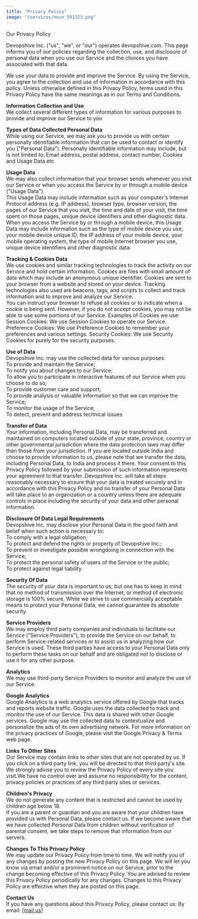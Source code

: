 ```yaml
---
title: "Privacy Policy"
image: "/services/noun_591323.png"
---
```


Our Privacy Policy

Devopshive Inc. ("us", "we", or "our") operates devopshive.com. This page informs you of our policies regarding the collection, use, and disclosure of personal data when you use our Service and the choices you have associated with that data.

We use your data to provide and improve the Service. By using the Service, you agree to the collection and use of information in accordance with this policy. Unless otherwise defined in this Privacy Policy, terms used in this Privacy Policy have the same meanings as in our Terms and Conditions.

**Information Collection and Use**  
We collect several different types of information for various purposes to provide and improve our Service to you

**Types of Data Collected Personal Data**  
While using our Service, we may ask you to provide us with certain personally identifiable information that can be used to contact or identify you ("Personal Data"). Personally identifiable information may include, but is not limited to: Email address, postal address, contact number, Cookies and Usage Data etc

**Usage Data**  
We may also collect information that your browser sends whenever you visit our Service or when you access the Service by or through a mobile device ("Usage Data").  
This Usage Data may include information such as your computer's Internet Protocol address (e.g. IP address), browser type, browser version, the pages of our Service that you visit, the time and date of your visit, the time spent on those pages, unique device identifiers and other diagnostic data. When you access the Service by or through a mobile device, this Usage Data may include information such as the type of mobile device you use, your mobile device unique ID, the IP address of your mobile device, your mobile operating system, the type of mobile Internet browser you use, unique device identifiers and other diagnostic data.

**Tracking & Cookies Data**  
We use cookies and similar tracking technologies to track the activity on our Service and hold certain information. Cookies are files with small amount of data which may include an anonymous unique identifier. Cookies are sent to your browser from a website and stored on your device. Tracking technologies also used are beacons, tags, and scripts to collect and track information and to improve and analyze our Service.  
You can instruct your browser to refuse all cookies or to indicate when a cookie is being sent. However, if you do not accept cookies, you may not be able to use some portions of our Service. Examples of Cookies we use: Session Cookies: We use Session Cookies to operate our Service. Preference Cookies: We use Preference Cookies to remember your preferences and various settings. Security Cookies: We use Security Cookies for purely for the security purposes.

**Use of Data**  
Devopshive Inc. may use the collected data for various purposes:  
To provide and maintain the Service;  
To notify you about changes to our Service;  
To allow you to participate in interactive features of our Service when you choose to do so;  
To provide customer care and support;  
To provide analysis or valuable information so that we can improve the Service;  
To monitor the usage of the Service;  
To detect, prevent and address technical issues

**Transfer of Data**  
Your information, including Personal Data, may be transferred and maintained on computers located outside of your state, province, country or other governmental jurisdiction where the data protection laws may differ than those from your jurisdiction. If you are located outside India and choose to provide information to us, please note that we transfer the data, including Personal Data, to India and process it there. Your consent to this Privacy Policy followed by your submission of such information represents your agreement to that transfer. Devopshive Inc. will take all steps reasonably necessary to ensure that your data is treated securely and in accordance with this Privacy Policy and no transfer of your Personal Data will take place to an organization or a country unless there are adequate controls in place including the security of your data and other personal information.

**Disclosure Of Data Legal Requirements**  
Devopshive Inc. may disclose your Personal Data in the good faith and belief when such action is necessary to:  
To comply with a legal obligation;  
To protect and defend the rights or property of Devopshive Inc.;  
To prevent or investigate possible wrongdoing in connection with the Service;  
To protect the personal safety of users of the Service or the public;  
To protect against legal liability

**Security Of Data**  
The security of your data is important to us; but one has to keep in mind that no method of transmission over the Internet, or method of electronic storage is 100% secure. While we strive to use commercially acceptable means to protect your Personal Data, we cannot guarantee its absolute security.

**Service Providers**  
We may employ third party companies and individuals to facilitate our Service ("Service Providers"), to provide the Service on our behalf, to perform Service-related services or to assist us in analyzing how our Service is used. These third parties have access to your Personal Data only to perform these tasks on our behalf and are obligated not to disclose or use it for any other purpose.

**Analytics**  
We may use third-party Service Providers to monitor and analyze the use of our Service.

**Google Analytics**  
Google Analytics is a web analytics service offered by Google that tracks and reports website traffic. Google uses the data collected to track and monitor the use of our Service. This data is shared with other Google services. Google may use the collected data to contextualize and personalize the ads of its own advertising network. For more information on the privacy practices of Google, please visit the Google Privacy & Terms web page.

**Links To Other Sites**  
Our Service may contain links to other sites that are not operated by us. If you click on a third party link, you will be directed to that third party's site. We strongly advise you to review the Privacy Policy of every site you visit.We have no control over and assume no responsibility for the content, privacy policies or practices of any third party sites or services.

**Children's Privacy**  
We do not generate any content that is restricted and cannot be used by children age below 18.  
If you are a parent or guardian and you are aware that your children have provided us with Personal Data, please contact us. If we become aware that we have collected Personal Data from children without verification of parental consent, we take steps to remove that information from our servers.

**Changes To This Privacy Policy**  
We may update our Privacy Policy from time to time. We will notify you of any changes by posting the new Privacy Policy on this page. We will let you know via email and/or a prominent notice on our Service, prior to the change becoming effective of this Privacy Policy. You are advised to review this Privacy Policy periodically for any changes. Changes to this Privacy Policy are effective when they are posted on this page.

**Contact Us**  
If you have any questions about this Privacy Policy, please contact us: By email: [[mail us]](mail:devopshive@gmail.com)